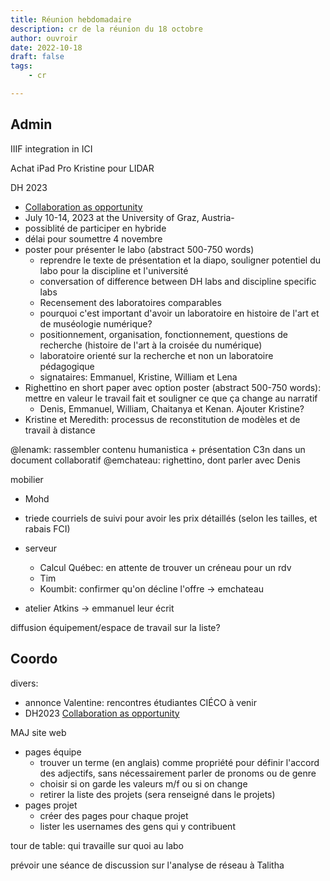 ```yaml
---
title: Réunion hebdomadaire
description: cr de la réunion du 18 octobre
author: ouvroir
date: 2022-10-18
draft: false
tags:
    - cr

---
```

## Admin

IIIF integration in ICI

Achat iPad Pro Kristine pour LIDAR

DH 2023
- [Collaboration as opportunity](https://dh2023.adho.org/?page_id=308)
- July 10-14, 2023 at the University of Graz, Austria- 
- possiblité de participer en hybride
- délai pour soumettre 4 novembre
- poster pour présenter le labo (abstract 500-750 words)
    - reprendre le texte de présentation et la diapo, souligner potentiel du labo pour la discipline et l'université
    - conversation of difference between DH labs and discipline specific labs
    - Recensement des laboratoires comparables
    - pourquoi c'est important d'avoir un laboratoire en histoire de l'art et de muséologie numérique? 
    - positionnement, organisation, fonctionnement, questions de recherche (histoire de l'art à la croisée du numérique)
    - laboratoire orienté sur la recherche et non un laboratoire pédagogique
    - signataires: Emmanuel, Kristine, William et Lena
- Righettino en short paper avec option poster (abstract 500-750 words): mettre en valeur le travail fait et souligner ce que ça change au narratif
    - Denis, Emmanuel, William, Chaitanya et Kenan. Ajouter Kristine?
- Kristine et Meredith: processus de reconstitution de modèles et de travail à distance

@lenamk: rassembler contenu humanistica + présentation C3n dans un document collaboratif 
@emchateau: righettino, dont parler avec Denis

mobilier
- Mohd
- triede
courriels de suivi pour avoir les prix détaillés (selon les tailles, et rabais FCI)

- serveur
    - Calcul Québec: en attente de trouver un créneau pour un rdv
    - Tim
    - Koumbit: confirmer qu'on décline l'offre → emchateau
- atelier Atkins → emmanuel leur écrit

diffusion équipement/espace de travail sur la liste?

## Coordo

divers:
- annonce Valentine: rencontres étudiantes CIÉCO à venir
- DH2023 [Collaboration as opportunity](https://dh2023.adho.org/?page_id=308)

MAJ site web
- pages équipe
    - trouver un terme (en anglais) comme propriété pour définir l'accord des adjectifs, sans nécessairement parler de pronoms ou de genre
    - choisir si on garde les valeurs m/f ou si on change
    - retirer la liste des projets (sera renseigné dans le projets)
- pages projet
    - créer des pages pour chaque projet
    - lister les usernames des gens qui y contribuent

tour de table: qui travaille sur quoi au labo


prévoir une séance de discussion sur l'analyse de réseau à Talitha